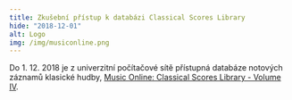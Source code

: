 ```yaml
---
title: Zkušební přístup k databázi Classical Scores Library
hide: "2018-12-01"
alt: Logo
img: /img/musiconline.png
---
```


Do 1. 12. 2018 je z univerzitní počítačové sítě přístupná databáze notových záznamů klasické hudby, [Music Online: Classical Scores Library - Volume IV](http://search.alexanderstreet.com/shmu).
